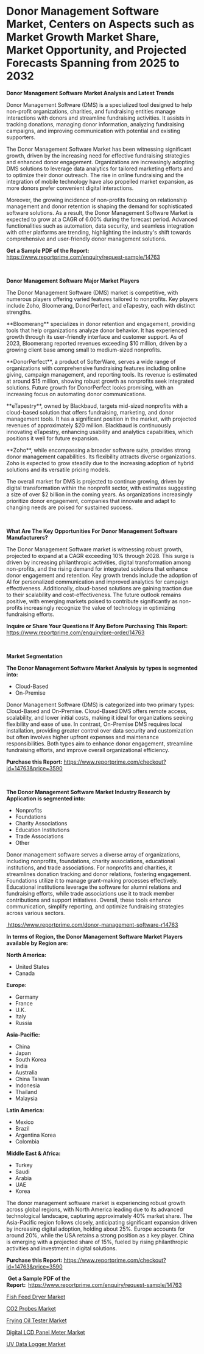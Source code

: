 <p><h1>Donor Management Software Market, Centers on Aspects such as Market Growth Market Share, Market Opportunity, and Projected Forecasts Spanning from 2025 to 2032</h1></p><p><strong>Donor Management Software Market Analysis and Latest Trends</strong></p>
<p><p>Donor Management Software (DMS) is a specialized tool designed to help non-profit organizations, charities, and fundraising entities manage interactions with donors and streamline fundraising activities. It assists in tracking donations, managing donor information, analyzing fundraising campaigns, and improving communication with potential and existing supporters. </p><p>The Donor Management Software Market has been witnessing significant growth, driven by the increasing need for effective fundraising strategies and enhanced donor engagement. Organizations are increasingly adopting DMS solutions to leverage data analytics for tailored marketing efforts and to optimize their donor outreach. The rise in online fundraising and the integration of mobile technology have also propelled market expansion, as more donors prefer convenient digital interactions.</p><p>Moreover, the growing incidence of non-profits focusing on relationship management and donor retention is shaping the demand for sophisticated software solutions. As a result, the Donor Management Software Market is expected to grow at a CAGR of 6.00% during the forecast period. Advanced functionalities such as automation, data security, and seamless integration with other platforms are trending, highlighting the industry's shift towards comprehensive and user-friendly donor management solutions.</p></p>
<p><strong>Get a Sample PDF of the Report:&nbsp;</strong> <a href="https://www.reportprime.com/enquiry/request-sample/14763?utm_campaign=3028&utm_medium=2&utm_source=Github&utm_content=ia&utm_term=20032025&utm_id=donor-management-software">https://www.reportprime.com/enquiry/request-sample/14763</a></p>
<p>&nbsp;</p>
<p><strong>Donor Management Software Major Market Players</strong></p>
<p><p>The Donor Management Software (DMS) market is competitive, with numerous players offering varied features tailored to nonprofits. Key players include Zoho, Bloomerang, DonorPerfect, and eTapestry, each with distinct strengths.</p><p>**Bloomerang** specializes in donor retention and engagement, providing tools that help organizations analyze donor behavior. It has experienced growth through its user-friendly interface and customer support. As of 2023, Bloomerang reported revenues exceeding $10 million, driven by a growing client base among small to medium-sized nonprofits.</p><p>**DonorPerfect**, a product of SofterWare, serves a wide range of organizations with comprehensive fundraising features including online giving, campaign management, and reporting tools. Its revenue is estimated at around $15 million, showing robust growth as nonprofits seek integrated solutions. Future growth for DonorPerfect looks promising, with an increasing focus on automating donor communications.</p><p>**eTapestry**, owned by Blackbaud, targets mid-sized nonprofits with a cloud-based solution that offers fundraising, marketing, and donor management tools. It has a significant position in the market, with projected revenues of approximately $20 million. Blackbaud is continuously innovating eTapestry, enhancing usability and analytics capabilities, which positions it well for future expansion.</p><p>**Zoho**, while encompassing a broader software suite, provides strong donor management capabilities. Its flexibility attracts diverse organizations. Zoho is expected to grow steadily due to the increasing adoption of hybrid solutions and its versatile pricing models.</p><p>The overall market for DMS is projected to continue growing, driven by digital transformation within the nonprofit sector, with estimates suggesting a size of over $2 billion in the coming years. As organizations increasingly prioritize donor engagement, companies that innovate and adapt to changing needs are poised for sustained success.</p></p>
<p>&nbsp;</p>
<p><strong>What Are The Key Opportunities For Donor Management Software Manufacturers?</strong></p>
<p><p>The Donor Management Software market is witnessing robust growth, projected to expand at a CAGR exceeding 10% through 2028. This surge is driven by increasing philanthropic activities, digital transformation among non-profits, and the rising demand for integrated solutions that enhance donor engagement and retention. Key growth trends include the adoption of AI for personalized communication and improved analytics for campaign effectiveness. Additionally, cloud-based solutions are gaining traction due to their scalability and cost-effectiveness. The future outlook remains positive, with emerging markets poised to contribute significantly as non-profits increasingly recognize the value of technology in optimizing fundraising efforts.</p></p>
<p><strong>Inquire or Share Your Questions If Any Before Purchasing This Report:</strong> <a href="https://www.reportprime.com/enquiry/pre-order/14763?utm_campaign=3028&utm_medium=2&utm_source=Github&utm_content=ia&utm_term=20032025&utm_id=donor-management-software">https://www.reportprime.com/enquiry/pre-order/14763</a></p>
<p>&nbsp;</p>
<p><strong>Market Segmentation</strong></p>
<p><strong>The Donor Management Software Market Analysis by types is segmented into:</strong></p>
<p><ul><li>Cloud-Based</li><li>On-Premise</li></ul></p>
<p><p>Donor Management Software (DMS) is categorized into two primary types: Cloud-Based and On-Premise. Cloud-Based DMS offers remote access, scalability, and lower initial costs, making it ideal for organizations seeking flexibility and ease of use. In contrast, On-Premise DMS requires local installation, providing greater control over data security and customization but often involves higher upfront expenses and maintenance responsibilities. Both types aim to enhance donor engagement, streamline fundraising efforts, and improve overall organizational efficiency.</p></p>
<p><strong>Purchase this Report:&nbsp;</strong><a href="https://www.reportprime.com/checkout?id=14763&price=3590&utm_campaign=3028&utm_medium=2&utm_source=Github&utm_content=ia&utm_term=20032025&utm_id=donor-management-software">https://www.reportprime.com/checkout?id=14763&price=3590</a></p>
<p>&nbsp;</p>
<p><strong>The Donor Management Software Market Industry Research by Application is segmented into:</strong></p>
<p><ul><li>Nonprofits</li><li>Foundations</li><li>Charity Associations</li><li>Education Institutions</li><li>Trade Associations</li><li>Other</li></ul></p>
<p><p>Donor management software serves a diverse array of organizations, including nonprofits, foundations, charity associations, educational institutions, and trade associations. For nonprofits and charities, it streamlines donation tracking and donor relations, fostering engagement. Foundations utilize it to manage grant-making processes effectively. Educational institutions leverage the software for alumni relations and fundraising efforts, while trade associations use it to track member contributions and support initiatives. Overall, these tools enhance communication, simplify reporting, and optimize fundraising strategies across various sectors.</p></p>
<p><a href="https://www.reportprime.com/donor-management-software-r14763?utm_campaign=3028&utm_medium=2&utm_source=Github&utm_content=ia&utm_term=20032025&utm_id=donor-management-software">&nbsp;https://www.reportprime.com/donor-management-software-r14763</a></p>
<p><strong>In terms of Region, the Donor Management Software Market Players available by Region are:</strong></p>
<p>
    <p> <strong> North America: </strong>
        <ul>
            <li>United States</li>
            <li>Canada</li>
        </ul>
        </p> 
    <p> <strong> Europe: </strong>
        <ul>
            <li>Germany</li>
            <li>France</li>
            <li>U.K.</li>
            <li>Italy</li>
            <li>Russia</li>
        </ul>
        </p> 
    <p> <strong> Asia-Pacific: </strong>
        <ul>
            <li>China</li>
            <li>Japan</li>
            <li>South Korea</li>
            <li>India</li>
            <li>Australia</li>
            <li>China Taiwan</li>
            <li>Indonesia</li>
            <li>Thailand</li>
            <li>Malaysia</li>
        </ul>
        </p> 
    <p> <strong> Latin America: </strong>
        <ul>
            <li>Mexico</li>
            <li>Brazil</li>
            <li>Argentina Korea</li>
            <li>Colombia</li>
        </ul>
        </p> 
    <p> <strong> Middle East & Africa: </strong>
        <ul>
            <li>Turkey</li>
            <li>Saudi</li>
            <li>Arabia</li>
            <li>UAE</li>
            <li>Korea</li>
        </ul>
    </p>
    </p>
<p><p>The donor management software market is experiencing robust growth across global regions, with North America leading due to its advanced technological landscape, capturing approximately 40% market share. The Asia-Pacific region follows closely, anticipating significant expansion driven by increasing digital adoption, holding about 25%. Europe accounts for around 20%, while the USA retains a strong position as a key player. China is emerging with a projected share of 15%, fueled by rising philanthropic activities and investment in digital solutions.</p></p>
<p><strong>Purchase this Report: </strong><a href="https://www.reportprime.com/checkout?id=14763&price=3590&utm_campaign=3028&utm_medium=2&utm_source=Github&utm_content=ia&utm_term=20032025&utm_id=donor-management-software">https://www.reportprime.com/checkout?id=14763&price=3590</a></p>
<p>&nbsp;<strong>Get a Sample PDF of the Report:&nbsp;&nbsp;</strong><a href="https://www.reportprime.com/enquiry/request-sample/14763?utm_campaign=3028&utm_medium=2&utm_source=Github&utm_content=ia&utm_term=20032025&utm_id=donor-management-software">https://www.reportprime.com/enquiry/request-sample/14763</a></p>
<p><strong></strong></p>
<p><p><a href="https://www.linkedin.com/pulse/fish-feed-dryer-market-report-2025-2032-cagr-analysis-growth-eacdf?utm_campaign=3028&utm_medium=2&utm_source=Github&utm_content=ia&utm_term=20032025&utm_id=donor-management-software">Fish Feed Dryer Market</a></p><p><a href="https://www.linkedin.com/pulse/aligning-strategies-co2-probes-market-insights-stakeholders-wtmef?utm_campaign=3028&utm_medium=2&utm_source=Github&utm_content=ia&utm_term=20032025&utm_id=donor-management-software">CO2 Probes Market</a></p><p><a href="https://www.linkedin.com/pulse/frying-oil-tester-industry-resonance-103-amplification-xaa1f?utm_campaign=3028&utm_medium=2&utm_source=Github&utm_content=ia&utm_term=20032025&utm_id=donor-management-software">Frying Oil Tester Market</a></p><p><a href="https://www.linkedin.com/pulse/digital-lcd-panel-meter-market-insights-revenue-forecast-go36f?utm_campaign=3028&utm_medium=2&utm_source=Github&utm_content=ia&utm_term=20032025&utm_id=donor-management-software">Digital LCD Panel Meter Market</a></p><p><a href="https://www.linkedin.com/pulse/uv-data-logger-market-size-forecast-2025-2032-anticipated-aegef?utm_campaign=3028&utm_medium=2&utm_source=Github&utm_content=ia&utm_term=20032025&utm_id=donor-management-software">UV Data Logger Market</a></p></p>
